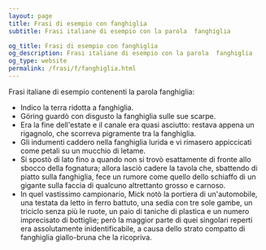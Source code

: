 ```yaml
---
layout: page
title: Frasi di esempio con fanghiglia 
subtitle: Frasi italiane di esempio con la parola  fanghiglia

og_title: Frasi di esempio con fanghiglia 
og_description: Frasi italiane di esempio con la parola  fanghiglia
og_type: website
permalink: /frasi/f/fanghiglia.html
---
```


Frasi italiane di esempio contenenti la parola fanghiglia:


- Indico la terra ridotta a fanghiglia.
- Göring guardò con disgusto la fanghiglia sulle sue scarpe.
- Era la fine dell'estate e il canale era quasi asciutto: restava appena un rigagnolo, che scorreva pigramente tra la fanghiglia.
- Gli indumenti caddero nella fanghiglia lurida e vi rimasero appiccicati come petali su un mucchio di letame.
- Si spostò di lato fino a quando non si trovò esattamente di fronte allo sbocco della fognatura; allora lasciò cadere la tavola che, sbattendo di piatto sulla fanghiglia, fece un rumore come quello dello schiaffo di un gigante sulla faccia di qualcuno altrettanto grosso e carnoso.
- In quel vastissimo campionario, Mick notò la portiera di un'automobile, una testata da letto in ferro battuto, una sedia con tre sole gambe, un triciclo senza più le ruote, un paio di taniche di plastica e un numero imprecisato di bottiglie; però la maggior parte di quei singolari reperti era assolutamente inidentificabile, a causa dello strato compatto di fanghiglia giallo-bruna che la ricopriva.
